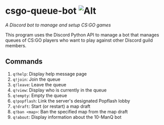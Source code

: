 # csgo-queue-bot ![Alt][1]
[1]: https://i.imgur.com/5v6mLwb.png "Icon"
*A Discord bot to manage and setup CS:GO games*

This program uses the Discord Python API to manage a bot that manages queues of CS:GO players who want to play against other Discord guild members.

## Commands

1. `q!help`:      Display help message page
2. `q!join`:      Join the queue
3. `q!leave`:     Leave the queue
4. `q!view`:      Display who is currently in the queue
5. `q!empty`:     Empty the queue
6. `q!popflash`:  Link the server's designated Popflash lobby
7. `q!draft`:     Start (or restart) a map draft
8. `q!ban <map>`: Ban the specified map from the map draft
9. `q!about`:     Display information about the 10-ManQ bot
